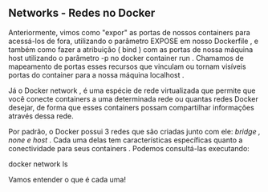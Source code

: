 ## Networks - Redes no Docker ##

Anteriormente, vimos como "expor" as portas de nossos containers para acessá-los de fora, utilizando o parâmetro EXPOSE em nosso Dockerfile , e também como fazer a atribuição ( bind ) com as portas de nossa máquina host utilizando o parâmetro -p no docker container run . Chamamos de mapeamento de portas esses recursos que vinculam ou tornam visíveis portas do container para a nossa máquina localhost .

Já o Docker network , é uma espécie de rede virtualizada que permite que você conecte containers a uma determinada rede ou quantas redes Docker desejar, de forma que esses containers possam compartilhar informações através dessa rede.

Por padrão, o Docker possui 3 redes que são criadas junto com ele: *bridge , none e host* . Cada uma delas tem características específicas quanto a conectividade para seus containers . Podemos consultá-las executando:

  docker network ls

Vamos entender o que é cada uma!
